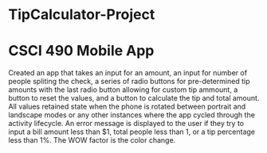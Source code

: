 # TipCalculator-Project
# CSCI 490 Mobile App

Created an app that takes an input for an amount, an input for number of people spliting the check, a series of radio buttons for 
pre-determined tip amounts with the last radio button allowing for custom tip ammount, a button to reset the values, and a button to 
calculate the tip and total amount. All values retained state when the phone is rotated between portrait and landscape modes or 
any other instances where the app cycled through the activity lifecycle. An error message is displayed to the user if they try 
to input a bill amount less than $1, total people less than 1, or a tip percentage less than 1%. The WOW factor is the color change.
